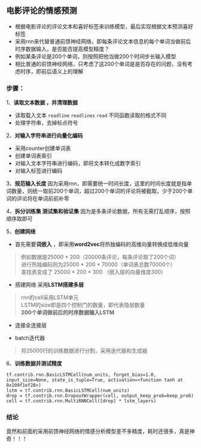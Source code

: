 ## 电影评论的情感预测
* 根据电影评论的评论文本和喜好标签来训练模型，最后实现根据文本预测喜好标签
* 采用rnn来代替普通前馈神经网络，即每条评论文本信息的每个单词当做前后时序数据输入，是否能否提高模型精度？
* 例如某条评论是200个单词，则按照把他当做200个时间步长输入模型
* 相比普通的前馈神经网络，只考虑了这200个单词是是否存在的问题，没有考虑时序，即前后语义上的理解

### 步骤：  
1、**读取文本数据 ，并清理数据**  
* 读取载入文本 `readline` `readlines` `read` 不同函数读取的格式不同
* 处理字符串，去掉标点符号

2、**对输入字符串进行向量化编码**
* 采用counter创建单词表
* 创建单词表索引
* 对输入文本字符串进行编码，即将文本转化成数字索引
* 对输入标签进行编码

3、**规范输入长度**
因为采用rnn，即需要统一时间长度，这里的时间长度就是指单词数量，则统一取前200个单词，超过200个单词的评论将被截取，少于200个单词的评论将在单词前前补零

4、**拆分训练集 测试集和验证集**
因为是多条评论数据，所有无需打乱顺序，按照顺序取即可

5、**创建网络**

* 首先需要**词嵌入** ，即采用**word2vec**将热独编码的高维向量转换成低维向量  
>例如数据是25000 * 200（20000条评论，每条评论取了200个词）  
>进行热独编码则为25000 * 200 * 70000（单词表总数70000个）  
>查找表变成了 25000 * 200 * 300 （嵌入层的向量维度300）

* 搭建网络 采用**LSTM搭建多层**  
> rnn的cell采用LSTM单元  
> LSTM的size即是四个控制门的数量，即代表隐层数量  
> **200个单词做前后的时序数据输入LSTM**

* 连接全连接层    


* batch迭代器
> 将25000行的训练数据进行分割，采用迭代器和生成器

6、**训练数据并测试精度**

```
tf.contrib.rnn.BasicLSTMCell(num_units, forget_bias=1.0, input_size=None, state_is_tuple=True, activation=<function tanh at 0x109f1ef28>)
lstm = tf.contrib.rnn.BasicLSTMCell(num_units)
drop = tf.contrib.rnn.DropoutWrapper(cell, output_keep_prob=keep_prob)
cell = tf.contrib.rnn.MultiRNNCell([drop] * lstm_layers)

``` 
### 结论
竟然和前面的采用前馈神经网络的情感分析模型差不多精度，耗时还很多，真是神奇！！！

